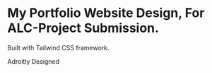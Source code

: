<h1>
My Portfolio Website Design, For ALC-Project Submission.
</h1>
Built with Tailwind CSS framework.

Adroitly Designed
